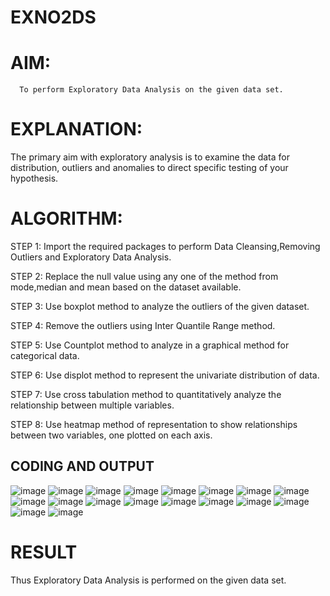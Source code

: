 # EXNO2DS
# AIM:
      To perform Exploratory Data Analysis on the given data set.
      
# EXPLANATION:
  The primary aim with exploratory analysis is to examine the data for distribution, outliers and anomalies to direct specific testing of your hypothesis.
  
# ALGORITHM:
STEP 1: Import the required packages to perform Data Cleansing,Removing Outliers and Exploratory Data Analysis.

STEP 2: Replace the null value using any one of the method from mode,median and mean based on the dataset available.

STEP 3: Use boxplot method to analyze the outliers of the given dataset.

STEP 4: Remove the outliers using Inter Quantile Range method.

STEP 5: Use Countplot method to analyze in a graphical method for categorical data.

STEP 6: Use displot method to represent the univariate distribution of data.

STEP 7: Use cross tabulation method to quantitatively analyze the relationship between multiple variables.

STEP 8: Use heatmap method of representation to show relationships between two variables, one plotted on each axis.

## CODING AND OUTPUT
![image](https://github.com/user-attachments/assets/69c8fd3a-60da-4f26-83fc-6aed5310efca)
![image](https://github.com/user-attachments/assets/65e2ff39-0d0d-4226-97c9-dce6fbfdcd75)
![image](https://github.com/user-attachments/assets/402f4615-bdff-40e8-9d91-2aeebb7d1719)
![image](https://github.com/user-attachments/assets/94aa1648-cfa6-40e3-aa18-28f8e65d6774)
![image](https://github.com/user-attachments/assets/12a8a8cc-f0d4-4ce9-932e-2f869801ad2c)
![image](https://github.com/user-attachments/assets/19686654-f6bb-4ef2-860d-d7686a6b57c7)
![image](https://github.com/user-attachments/assets/dc356c7b-ac3e-4f11-b9b0-311c43dda0a5)
![image](https://github.com/user-attachments/assets/490fa82d-0d5c-471f-9212-e6e73e3a073b)
![image](https://github.com/user-attachments/assets/f650ebc1-fe9e-4dd2-ac7a-5004c0b97d3a)
![image](https://github.com/user-attachments/assets/33208fe6-46fd-4fc9-a6e9-9fe7ce53ab26)
![image](https://github.com/user-attachments/assets/a1d62bbc-b636-4d68-926a-fbed4cd76fd7)
![image](https://github.com/user-attachments/assets/16c3edd6-8fa1-46ec-baa3-a052682f8826)
![image](https://github.com/user-attachments/assets/3c0cfc67-bb83-4cdb-9ccf-0a657cace2cc)
![image](https://github.com/user-attachments/assets/89b5d248-3970-4359-8e48-745964223df2)
![image](https://github.com/user-attachments/assets/d1828486-e81b-49eb-9faf-e38cda3487a6)
![image](https://github.com/user-attachments/assets/b264c88c-4092-43ba-a09f-5651d91d76fd)
![image](https://github.com/user-attachments/assets/7fa933c1-4217-4adc-8b78-d77523d4a89c)
![image](https://github.com/user-attachments/assets/a3ef9afe-67a8-41ef-8242-ac147def1400)


# RESULT
Thus Exploratory Data Analysis is performed on the given data set.

